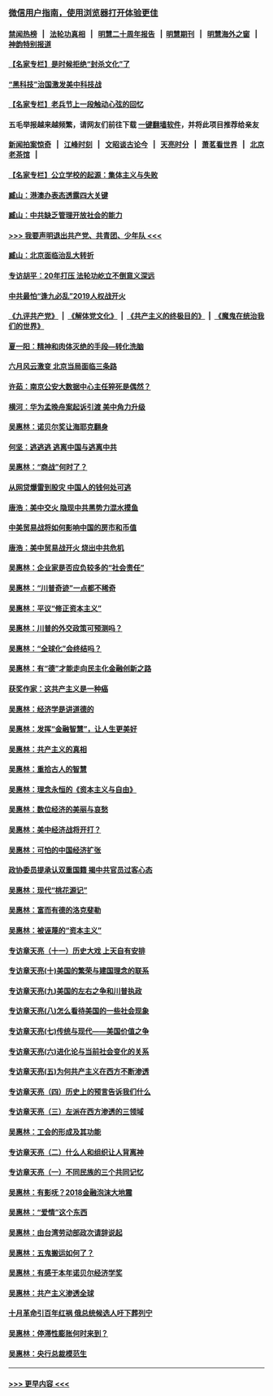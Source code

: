 ### [微信用户指南，使用浏览器打开体验更佳](https://github.com/gfw-breaker/banned-news1/blob/master/indexes/wechat-guide.md?t=0)
#### [禁闻热榜](热点新闻.md?t=0)  &nbsp;&nbsp;|&nbsp;&nbsp; [法轮功真相](https://github.com/gfw-breaker/truth/blob/master/README.md?t=0) &nbsp;&nbsp;|&nbsp;&nbsp; [明慧二十周年报告](https://github.com/gfw-breaker/mh-reports/blob/master/README.md?t=0) &nbsp;&nbsp;|&nbsp;&nbsp;[明慧期刊](https://github.com/gfw-breaker/mh-qikan) &nbsp;&nbsp;|&nbsp;&nbsp; [明慧海外之窗](https://github.com/gfw-breaker/mh-news/blob/master/README.md?t=0) &nbsp;&nbsp;|&nbsp;&nbsp; [神韵特别报道](https://github.com/gfw-breaker/mh-news/blob/master/shenyun.md?t=0)
#### [【名家专栏】是时候拒绝“封杀文化”了](../pages/nsc423/n11814093.md?t=02151733) 
#### [“黑科技”治国激发美中科技战](../pages/nsc423/n11638056.md?t=02151733) 
#### [【名家专栏】老兵节上一段触动心弦的回忆](../pages/nsc423/n11646016.md?t=02151733) 
#### 五毛举报越来越频繁，请网友们前往下载 [一键翻墙软件](https://github.com/gfw-breaker/ssr-accounts)，并将此项目推荐给亲友
#### [新闻拍案惊奇](https://github.com/gfw-breaker/banned-news1/blob/master/pages/link4.md) &nbsp;&nbsp;|&nbsp;&nbsp; [江峰时刻](https://github.com/gfw-breaker/banned-news1/blob/master/pages/link4.md) &nbsp;&nbsp;|&nbsp;&nbsp; [文昭谈古论今](https://github.com/gfw-breaker/banned-news1/blob/master/pages/link4.md) &nbsp;&nbsp;|&nbsp;&nbsp; [天亮时分](https://github.com/gfw-breaker/banned-news1/blob/master/pages/link4.md) &nbsp;&nbsp;|&nbsp;&nbsp; [萧茗看世界](https://github.com/gfw-breaker/banned-news1/blob/master/pages/link4.md) &nbsp;&nbsp;|&nbsp;&nbsp; [北京老茶馆](https://github.com/gfw-breaker/banned-news1/blob/master/pages/link4.md) &nbsp;&nbsp;|&nbsp;&nbsp; 
#### [【名家专栏】公立学校的起源：集体主义与失败](../pages/nsc423/n11601833.md?t=02151733) 
#### [臧山：港澳办表态透露四大关键](../pages/nsc423/n11421628.md?t=02151733) 
#### [臧山：中共缺乏管理开放社会的能力](../pages/nsc423/n11407457.md?t=02151733) 
#### [>>> 我要声明退出共产党、共青团、少年队 <<<](https://github.com/begood0513/goodnews/blob/master/quit/letter.md) 
#### [臧山：北京面临治乱大转折](../pages/nsc423/n11406895.md?t=02151733) 
#### [专访胡平：20年打压 法轮功屹立不倒意义深远](../pages/nsc423/n11398800.md?t=02151733) 
#### [中共最怕“逢九必乱”2019人权战开火](../pages/nsc423/n11385248.md?t=02151733) 
#### [《九评共产党》](https://github.com/begood0513/9ping.md/blob/master/README.md) &nbsp;|&nbsp; [《解体党文化》](../../../../jtdwh.md/blob/master/README.md)  &nbsp;|&nbsp; [《共产主义的终极目的》](../../../../gczydzjmd.md/blob/master/README.md) &nbsp;|&nbsp; [《魔鬼在统治我们的世界》](../../../../mgztzwmdsj.md/blob/master/README.md) 
#### [夏一阳：精神和肉体灭绝的手段—转化洗脑](../pages/nsc423/n11368250.md?t=02151733) 
#### [六月风云激变 北京当局面临三条路](../pages/nsc423/n11313668.md?t=02151733) 
#### [许茹：南京公安大数据中心主任猝死是偶然？](../pages/nsc423/n11064744.md?t=02151733) 
#### [横河：华为孟晚舟案起诉引渡 美中角力升级](../pages/nsc423/n11027230.md?t=02151733) 
#### [吴惠林：诺贝尔奖让海耶克翻身](../pages/nsc423/n10890049.md?t=02151733) 
#### [何坚：逃逃逃 逃离中国与逃离中共](../pages/nsc423/n10592891.md?t=02151733) 
#### [吴惠林：“商战”何时了？](../pages/nsc423/n10573558.md?t=02151733) 
#### [从网贷爆雷到股灾 中国人的钱何处可逃](../pages/nsc423/n10572800.md?t=02151733) 
#### [唐浩：美中交火 隐现中共黑势力混水摸鱼](../pages/nsc423/n10544040.md?t=02151733) 
#### [中美贸易战将如何影响中国的房市和币值](../pages/nsc423/n10543697.md?t=02151733) 
#### [唐浩：美中贸易战开火 烧出中共危机](../pages/nsc423/n10540126.md?t=02151733) 
#### [吴惠林：企业家是否应负较多的“社会责任”](../pages/nsc423/n10535022.md?t=02151733) 
#### [吴惠林：“川普奇迹”一点都不稀奇](../pages/nsc423/n10512808.md?t=02151733) 
#### [吴惠林：平议“修正资本主义”](../pages/nsc423/n10495724.md?t=02151733) 
#### [吴惠林：川普的外交政策可预测吗？](../pages/nsc423/n10462387.md?t=02151733) 
#### [吴惠林：“全球化”会终结吗？](../pages/nsc423/n10452838.md?t=02151733) 
#### [吴惠林：有“德”才能走向民主化金融创新之路](../pages/nsc423/n10432292.md?t=02151733) 
#### [获奖作家：这共产主义是一种癌](../pages/nsc423/n10431541.md?t=02151733) 
#### [吴惠林：经济学是讲道德的](../pages/nsc423/n10398014.md?t=02151733) 
#### [吴惠林：发挥“金融智慧”，让人生更美好](../pages/nsc423/n10375019.md?t=02151733) 
#### [吴惠林：共产主义的真相](../pages/nsc423/n10351394.md?t=02151733) 
#### [吴惠林：重拾古人的智慧](../pages/nsc423/n10337691.md?t=02151733) 
#### [吴惠林：理念永恒的《资本主义与自由》](../pages/nsc423/n10316274.md?t=02151733) 
#### [吴惠林：数位经济的美丽与哀愁](../pages/nsc423/n10292946.md?t=02151733) 
#### [吴惠林：美中经济战将开打？](../pages/nsc423/n10258825.md?t=02151733) 
#### [吴惠林：可怕的中国经济扩张](../pages/nsc423/n10219147.md?t=02151733) 
#### [政协委员提承认双重国籍 揭中共官员过客心态](../pages/nsc423/n10208809.md?t=02151733) 
#### [吴惠林：现代“桃花源记”](../pages/nsc423/n10185234.md?t=02151733) 
#### [吴惠林：富而有德的洛克斐勒](../pages/nsc423/n10142264.md?t=02151733) 
#### [吴惠林：被诬蔑的“资本主义”](../pages/nsc423/n10124816.md?t=02151733) 
#### [专访章天亮（十一）历史大戏 上天自有安排](../pages/nsc423/n10094905.md?t=02151733) 
#### [专访章天亮(十)美国的繁荣与建国理念的联系](../pages/nsc423/n10094899.md?t=02151733) 
#### [专访章天亮(九)美国的左右之争和川普执政](../pages/nsc423/n10094889.md?t=02151733) 
#### [专访章天亮(八)怎么看待美国的一些社会现象](../pages/nsc423/n10094857.md?t=02151733) 
#### [专访章天亮(七)传统与现代——美国价值之争](../pages/nsc423/n10093140.md?t=02151733) 
#### [专访章天亮(六)进化论与当前社会变化的关系](../pages/nsc423/n10092036.md?t=02151733) 
#### [专访章天亮(五)为何共产主义在西方不断渗透](../pages/nsc423/n10083620.md?t=02151733) 
#### [专访章天亮（四）历史上的预言告诉我们什么](../pages/nsc423/n10083606.md?t=02151733) 
#### [专访章天亮（三）左派在西方渗透的三领域](../pages/nsc423/n10081115.md?t=02151733) 
#### [吴惠林：工会的形成及其功能](../pages/nsc423/n10080633.md?t=02151733) 
#### [专访章天亮（二）什么人和组织让人背离神](../pages/nsc423/n10076637.md?t=02151733) 
#### [专访章天亮（一）不同民族的三个共同记忆](../pages/nsc423/n10074188.md?t=02151733) 
#### [吴惠林：有影呒？2018金融泡沫大地震](../pages/nsc423/n10040534.md?t=02151733) 
#### [吴惠林：“爱情”这个东西](../pages/nsc423/n10019423.md?t=02151733) 
#### [吴惠林：由台湾劳动部政次请辞说起](../pages/nsc423/n9979679.md?t=02151733) 
#### [吴惠林：五鬼搬运如何了？](../pages/nsc423/n9925338.md?t=02151733) 
#### [吴惠林：有感于本年诺贝尔经济学奖](../pages/nsc423/n9871883.md?t=02151733) 
#### [吴惠林：共产主义渗透全球](../pages/nsc423/n9812748.md?t=02151733) 
#### [十月革命引百年红祸 俄总统候选人吁下葬列宁](../pages/nsc423/n9810182.md?t=02151733) 
#### [吴惠林：停滞性膨胀何时来到？](../pages/nsc423/n9764136.md?t=02151733) 
#### [吴惠林：央行总裁模范生](../pages/nsc423/n9728134.md?t=02151733) 

----
#### [ >>> 更早内容 <<< ](../indexes/nsc423-earlier.md)
